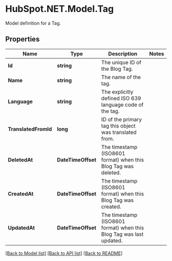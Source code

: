 # HubSpot.NET.Model.Tag
Model definition for a Tag.

## Properties

Name | Type | Description | Notes
------------ | ------------- | ------------- | -------------
**Id** | **string** | The unique ID of the Blog Tag. | 
**Name** | **string** | The name of the tag. | 
**Language** | **string** | The explicitly defined ISO 639 language code of the tag. | 
**TranslatedFromId** | **long** | ID of the primary tag this object was translated from. | 
**DeletedAt** | **DateTimeOffset** | The timestamp (ISO8601 format) when this Blog Tag was deleted. | 
**CreatedAt** | **DateTimeOffset** | The timestamp (ISO8601 format) when this Blog Tag was created. | 
**UpdatedAt** | **DateTimeOffset** | The timestamp (ISO8601 format) when this Blog Tag was last updated. | 

[[Back to Model list]](../README.md#documentation-for-models) [[Back to API list]](../README.md#documentation-for-api-endpoints) [[Back to README]](../README.md)

